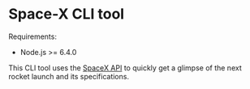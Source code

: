 # Space-X CLI tool #

Requirements:
* Node.js >= 6.4.0

This CLI tool uses the [SpaceX API](https://github.com/r-spacex/SpaceX-API) to quickly get a glimpse of the next rocket launch and its specifications.
